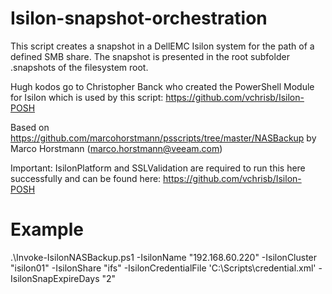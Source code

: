 # Isilon-snapshot-orchestration
This script creates a snapshot in a DellEMC Isilon system for the path of a defined SMB share. The snapshot is presented in the root subfolder .snapshots of the filesystem root.

Hugh kodos go to Christopher Banck who created the PowerShell Module for Isilon which is used by this script: https://github.com/vchrisb/Isilon-POSH

Based on https://github.com/marcohorstmann/psscripts/tree/master/NASBackup by Marco Horstmann (marco.horstmann@veeam.com)

Important: IsilonPlatform and SSLValidation are required to run this here successfully and can be found here: https://github.com/vchrisb/Isilon-POSH

# Example
.\Invoke-IsilonNASBackup.ps1 -IsilonName "192.168.60.220" -IsilonCluster "isilon01" -IsilonShare "ifs" -IsilonCredentialFile 'C:\Scripts\credential.xml' -IsilonSnapExpireDays "2"
